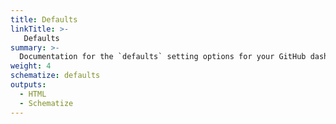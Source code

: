 ```yaml
---
title: Defaults
linkTitle: >-
   Defaults
summary: >-
  Documentation for the `defaults` setting options for your GitHub dashboard.
weight: 4
schematize: defaults
outputs:
  - HTML
  - Schematize
---
```



